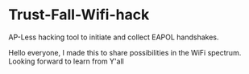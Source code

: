 # Trust-Fall-Wifi-hack
AP-Less hacking tool to initiate and collect EAPOL handshakes.

Hello everyone, I made this to share possibilities in the WiFi spectrum. Looking forward to learn from Y'all
